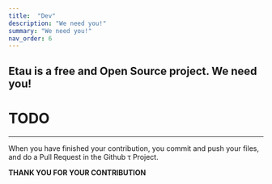 ```yaml
---
title:  "Dev"
description: "We need you!"
summary: "We need you!"
nav_order: 6
---
```



## Etau is a free and Open Source project. We need you!


# TODO
------------------

When you have finished your contribution, you commit and push your files, and do a Pull Request in the Github &tau; Project.

**THANK YOU FOR YOUR CONTRIBUTION**

